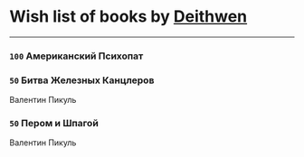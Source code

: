 # Wish list of books by [Deithwen](http://vk.com/id371574201)
---

### `100` Американский Психопат

### `50` Битва Железных Канцлеров
Валентин Пикуль

### `50` Пером и Шпагой
Валентин Пикуль

